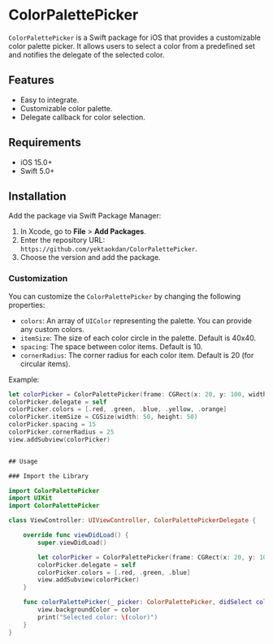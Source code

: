 # ColorPalettePicker

`ColorPalettePicker` is a Swift package for iOS that provides a customizable color palette picker. It allows users to select a color from a predefined set and notifies the delegate of the selected color.

## Features

- Easy to integrate.
- Customizable color palette.
- Delegate callback for color selection.

## Requirements

- iOS 15.0+
- Swift 5.0+

## Installation

Add the package via Swift Package Manager:

1. In Xcode, go to **File** > **Add Packages**.
2. Enter the repository URL: `https://github.com/yektaokdan/ColorPalettePicker`.
3. Choose the version and add the package.

### Customization

You can customize the `ColorPalettePicker` by changing the following properties:

- `colors`: An array of `UIColor` representing the palette. You can provide any custom colors.
- `itemSize`: The size of each color circle in the palette. Default is 40x40.
- `spacing`: The space between color items. Default is 10.
- `cornerRadius`: The corner radius for each color item. Default is 20 (for circular items).

Example:

```swift
let colorPicker = ColorPalettePicker(frame: CGRect(x: 20, y: 100, width: view.bounds.width - 40, height: 50))
colorPicker.delegate = self
colorPicker.colors = [.red, .green, .blue, .yellow, .orange]
colorPicker.itemSize = CGSize(width: 50, height: 50)
colorPicker.spacing = 15
colorPicker.cornerRadius = 25
view.addSubview(colorPicker)


## Usage

### Import the Library

import ColorPalettePicker
import UIKit
import ColorPalettePicker

class ViewController: UIViewController, ColorPalettePickerDelegate {

    override func viewDidLoad() {
        super.viewDidLoad()

        let colorPicker = ColorPalettePicker(frame: CGRect(x: 20, y: 100, width: view.bounds.width - 40, height: 50))
        colorPicker.delegate = self
        colorPicker.colors = [.red, .green, .blue]
        view.addSubview(colorPicker)
    }

    func colorPalettePicker(_ picker: ColorPalettePicker, didSelect color: UIColor) {
        view.backgroundColor = color
        print("Selected color: \(color)")
    }
}

